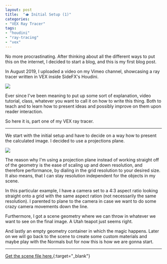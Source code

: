 ```yaml
---
layout: post
title:  "🫖 Initial Setup (1)"
categories:
- "VEX Ray Tracer"
tags:
- "houdini"
- "ray-tracing"
- "vex"
---
```


No more procrastinating. After thinking about all the different ways to put this on the internet, I decided to start a blog, and this is my first blog post.

In August 2019, I uploaded a video on my Vimeo channel, showcasing a ray tracer written in VEX inside SideFX's Houdini.

[![](https://i.vimeocdn.com/filter/overlay?src0=https%3A%2F%2Fi.vimeocdn.com%2Fvideo%2F807849353_1280x720.jpg&src1=https%3A%2F%2Ff.vimeocdn.com%2Fimages_v6%2Fshare%2Fplay_icon_overlay.png)](https://vimeo.com/354673868 "VEX RAY TRACER (+hip)")

Ever since I've been meaning to put up some sort of explanation, video tutorial, class, whatever you want to call it on how to write this thing. Both to teach and to learn how to present ideas and possibly improve on them upon reader interaction.

So here it is, part one of my VEX ray tracer.

***

We start with the initial setup and have to decide on a way how to present the calculated image. I decided to use a projections plane.

![]({{site.baseurl}}/assets/img/vex-ray-tracer/01.001_object_setup.png)

The reason why I'm using a projection plane instead of working straight off of the geometry is the ease of scaling up and down resolution, and therefore performance, by dialing in the grid resolution to your desired size. It also means, that I can stay resolution independent for the objects in my scene.

In this particular example, I have  a camera set to a 4:3 aspect ratio looking straight onto a grid with the same aspect ration (not necessarily the same resolution). I parented to plane to the camera in case we want to do some crazy camera movements down the line.

Furthermore, I got a scene geometry where we can throw in whatever we want to see on the final image. A Utah teapot just seems right.

And lastly an empty geometry container in which the magic happens. Later on we will go back to the scene to create some custom materials and maybe play with the Normals but for now this is how we are gonna start.

***

[Get the scene file here.](https://drive.google.com/file/d/1IlSbHAl71uTOikRcHukCGZEK1rsYbhxz/view?usp=sharing){:target="_blank"}